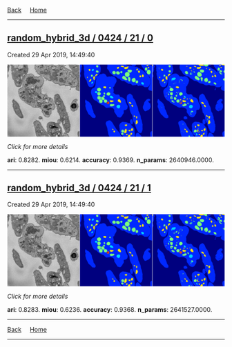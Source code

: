 
[Back](..)&nbsp;&nbsp;&nbsp;&nbsp;&nbsp;[Home](https://leapmanlab.github.io/snapshots)

---

<div class="summary"><a href="0"><h2>random_hybrid_3d / 0424 / 21 / 0</h2></a><p>Created 29 Apr 2019, 14:49:40
</p><a href="0"><img src="0/media/summary.png" align="center"></a><p>
<i>Click for more details</i>
</p></div>

**ari**: 0.8282. **miou**: 0.6214. **accuracy**: 0.9369. **n_params**: 2640946.0000. 

---

<div class="summary"><a href="1"><h2>random_hybrid_3d / 0424 / 21 / 1</h2></a><p>Created 29 Apr 2019, 14:49:40
</p><a href="1"><img src="1/media/summary.png" align="center"></a><p>
<i>Click for more details</i>
</p></div>

**ari**: 0.8283. **miou**: 0.6236. **accuracy**: 0.9368. **n_params**: 2641527.0000. 

---

[Back](..)&nbsp;&nbsp;&nbsp;&nbsp;&nbsp;[Home](https://leapmanlab.github.io/snapshots)

---